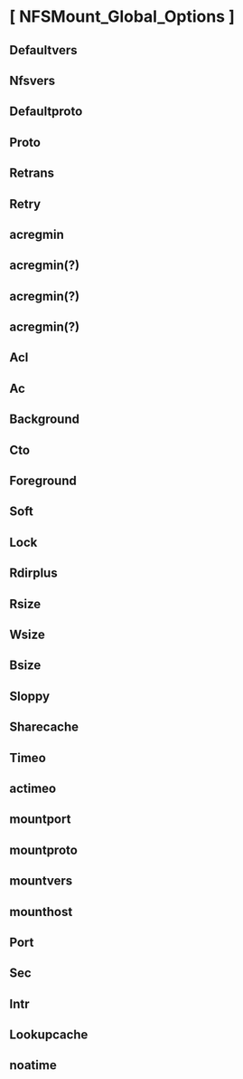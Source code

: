 # [ NFSMount_Global_Options ]
## Defaultvers
## Nfsvers
## Defaultproto
## Proto
## Retrans
## Retry
## acregmin
## acregmin(?)
## acregmin(?)
## acregmin(?)
## Acl
## Ac
## Background
## Cto
## Foreground
## Soft
## Lock
## Rdirplus
## Rsize
## Wsize
## Bsize
## Sloppy
## Sharecache
## Timeo
## actimeo
## mountport
## mountproto
## mountvers
## mounthost
## Port
## Sec
## Intr
## Lookupcache
## noatime

